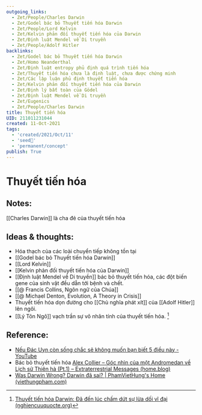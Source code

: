 ```yaml
---
outgoing_links:
  - Zet/People/Charles Darwin
  - Zet/Godel bác bỏ Thuyết tiến hóa Darwin
  - Zet/People/Lord Kelvin
  - Zet/Kelvin phản đối thuyết tiến hóa của Darwin
  - Zet/Định luật Mendel về Di truyền
  - Zet/People/Adolf Hitler
backlinks:
  - Zet/Godel bác bỏ Thuyết tiến hóa Darwin
  - Zet/Homo Neanderthal
  - Zet/Định luật entropy phủ định quá trình tiến hóa
  - Zet/Thuyết tiến hóa chưa là định luật, chưa được chứng minh
  - Zet/Các lập luận phủ định thuyết tiến hóa
  - Zet/Kelvin phản đối thuyết tiến hóa của Darwin
  - Zet/Định lý bất toàn của Gödel
  - Zet/Định luật Mendel về Di truyền
  - Zet/Eugenics
  - Zet/People/Charles Darwin
title: Thuyết tiến hóa
UID: 211011231044
created: 11-Oct-2021
tags:
  - 'created/2021/Oct/11'
  - 'seed🥜'
  - 'permanent/concept'
publish: True
---
```

# Thuyết tiến hóa

## Notes:
[[Charles Darwin]] là cha đẻ của thuyết tiến hóa

## Ideas & thoughts:
- Hóa thạch của các loài chuyển tiếp không tồn tại
- [[Godel bác bỏ Thuyết tiến hóa Darwin]]
- [[Lord Kelvin]]
- [[Kelvin phản đối thuyết tiến hóa của Darwin]]
- [[Định luật Mendel về Di truyền]] bác bỏ thuyết tiến hóa, các đột biến gene của sinh vật đều dẫn tới bệnh và chết.
- [[@ Francis Collins, Ngôn ngữ của Chúa]]
- [[@ Michael Denton, Evolution, A Theory in Crisis]]
- Thuyết tiến hóa dọn đường cho [[Chủ nghĩa phát xít]] của [[Adolf Hitler]] lên ngôi.
- [[Lý Tôn Ngô]] vạch trần sự vô nhân tính của thuyết tiến hóa. [^1]

## Reference:
- [Nếu Đác Uyn còn sống chắc sẽ không muốn bạn biết 5 điều này - YouTube](https://www.youtube.com/watch?v=3bhORlpnU54)
- Bác bỏ thuyết tiến hóa [Alex Collier – Góc nhìn của một Andromedan về Lịch sử Thiên hà (Pt.1) – Extraterrestrial Messages (home.blog)](https://extraterrestrialbeing.home.blog/2020/08/17/alex-collier-goc-nhin-cua-mot-andromedan-ve-lich-su-thien-ha-pt-1/)
- [Was Darwin Wrong? Darwin đã sai? | PhamVietHung's Home (viethungpham.com)](https://viethungpham.com/2019/11/11/was-darwin-wrong-darwin-da-sai/)

[^1]:[Thuyết tiến hóa Darwin: Đã đến lúc chấm dứt sự lừa dối vĩ đại (nghiencuuquocte.org)](http://nghiencuuquocte.org/forums/topic/thuyet-tien-hoa-darwin-da-den-luc-cham-dut-su-lua-doi-vi-dai/)